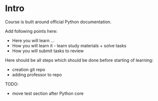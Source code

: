 # Intro

Course is built around official Python documentation.

Add following points here:
- Here you will learn ...
- How you will learn it - learn study materials + solve tasks
- How you will submit tasks to review

Here should be all steps which should be done before starting of learning:
- creation git repo
- adding professor to repo

TODO:
- move test section after Python core
